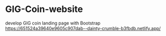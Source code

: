 # GIG-Coin-website
develop GIG coin landing page with Bootstrap
https://651524a39640e9605c907dab--dainty-crumble-b3fbdb.netlify.app/
